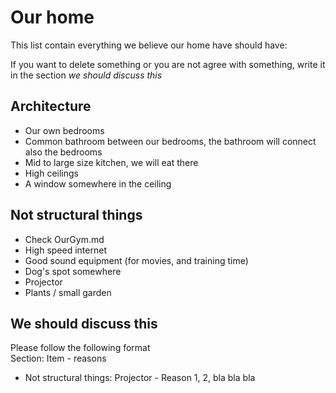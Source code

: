 # Our home
This list contain everything we believe our home have should have:

If you want to delete something or you are not agree with something, write it in the section *we should discuss this*

## Architecture
* Our own bedrooms
* Common bathroom between our bedrooms, the bathroom will connect also the bedrooms
* Mid to large size kitchen, we will eat there 
* High ceilings
* A window somewhere in the ceiling

## Not structural things
* Check OurGym.md
* High speed internet
* Good sound equipment (for movies, and training time)
* Dog's spot somewhere
* Projector
* Plants / small garden

## We should discuss this
Please follow the following format   
 Section: Item - reasons
* Not structural things: Projector - Reason 1, 2, bla bla bla

